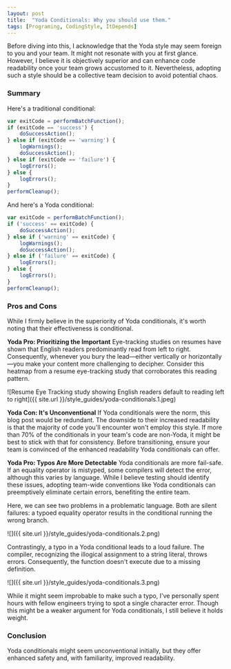 ```yaml
---
layout: post
title:  "Yoda Conditionals: Why you should use them."
tags: [Programing, CodingStyle, ItDepends]
---
```


Before diving into this, I acknowledge that the Yoda style may seem foreign to you and your team. It might not resonate with you at first glance. However, I believe it is objectively superior and can enhance code readability once your team grows accustomed to it. Nevertheless, adopting such a style should be a collective team decision to avoid potential chaos.

### Summary

Here's a traditional conditional:
```javascript
var exitCode = performBatchFunction();
if (exitCode == 'success') {
    doSuccessAction();
} else if (exitCode == 'warning') {
    logWarnings();
    doSuccessAction();
} else if (exitCode == 'failure') {
    logErrors();
} else {
    logErrors();
}
performCleanup();
```

And here's a Yoda conditional:
```javascript
var exitCode = performBatchFunction();
if ('success' == exitCode) {
    doSuccessAction();
} else if ('warning' == exitCode) {
    logWarnings();
    doSuccessAction();
} else if ('failure' == exitCode) {
    logErrors();
} else {
    logErrors();
}
performCleanup();
```

### Pros and Cons

While I firmly believe in the superiority of Yoda conditionals, it's worth noting that their effectiveness is conditional.

**Yoda Pro: Prioritizing the Important**
Eye-tracking studies on resumes have shown that English readers predominantly read from left to right. Consequently, whenever you bury the lead—either vertically or horizontally—you make your content more challenging to decipher. Consider this heatmap from a resume eye-tracking study that corroborates this reading pattern.

![Resume Eye Tracking study showing English readers default to reading left to right]({{ site.url }}/style_guides/yoda-conditionals.1.jpeg)

**Yoda Con: It's Unconventional**
If Yoda conditionals were the norm, this blog post would be redundant. The downside to their increased readability is that the majority of code you'll encounter won't employ this style. If more than 70% of the conditionals in your team's code are non-Yoda, it might be best to stick with that for consistency. Before transitioning, ensure your team is convinced of the enhanced readability Yoda conditionals can offer.

**Yoda Pro: Typos Are More Detectable**
Yoda conditionals are more fail-safe. If an equality operator is mistyped, some compilers will detect the error, although this varies by language. While I believe testing should identify these issues, adopting team-wide conventions like Yoda conditionals can preemptively eliminate certain errors, benefiting the entire team.

Here, we can see two problems in a problematic language. Both are silent failures: a typoed equality operator results in the conditional running the wrong branch.

![]({{ site.url }}/style_guides/yoda-conditionals.2.png)

Contrastingly, a typo in a Yoda conditional leads to a loud failure. The compiler, recognizing the illogical assignment to a string literal, throws errors. Consequently, the function doesn't execute due to a missing definition.

![]({{ site.url }}/style_guides/yoda-conditionals.3.png)

While it might seem improbable to make such a typo, I've personally spent hours with fellow engineers trying to spot a single character error. Though this might be a weaker argument for Yoda conditionals, I still believe it holds weight.

### Conclusion

Yoda conditionals might seem unconventional initially, but they offer enhanced safety and, with familiarity, improved readability.

